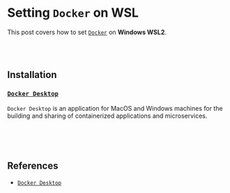 # Setting `Docker` on WSL

This post covers how to set [`Docker`](https://www.docker.com/products/docker-desktop) on **Windows WSL2**.  

<br/><br/>

## Installation  
### [`Docker Desktop`](https://www.docker.com/products/docker-desktop)  
`Docker Desktop` is an application for MacOS and Windows machines for the building and sharing of containerized applications and microservices.  

<br/><br/><br/>

## References  
* [`Docker Desktop`](https://www.docker.com/products/docker-desktop)  
